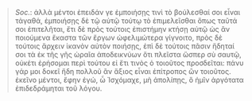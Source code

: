 

>  *Soc.*: ἀλλὰ μέντοι ἐπειδάν γε ἐμποιήσῃς τινὶ τὸ βούλεσθαί σοι εἶναι τἀγαθά, ἐμποιήσῃς δὲ τῷ αὐτῷ τούτῳ τὸ ἐπιμελεῖσθαι ὅπως ταῦτά σοι ἐπιτελῆται, ἔτι δὲ πρὸς τούτοις ἐπιστήμην κτήσῃ αὐτῷ ὡς ἂν ποιούμενα ἕκαστα τῶν ἔργων ὠφελιμώτερα γίγνοιτο, πρὸς δὲ τούτοις ἄρχειν ἱκανὸν αὐτὸν ποιήσῃς, ἐπὶ δὲ τούτοις πᾶσιν ἥδηταί σοι τὰ ἐκ τῆς γῆς ὡραῖα ἀποδεικνύων ὅτι πλεῖστα ὥσπερ σὺ σαυτῷ, οὐκέτι ἐρήσομαι περὶ τούτου εἰ ἔτι τινὸς ὁ τοιοῦτος προσδεῖται: πάνυ γάρ μοι δοκεῖ ἤδη πολλοῦ ἂν ἄξιος εἶναι ἐπίτροπος ὢν τοιοῦτος. ἐκεῖνο μέντοι, ἔφην ἐγώ, ὦ Ἰσχόμαχε, μὴ ἀπολίπῃς, ὃ ἡμῖν ἀργότατα ἐπιδεδράμηται τοῦ λόγου.